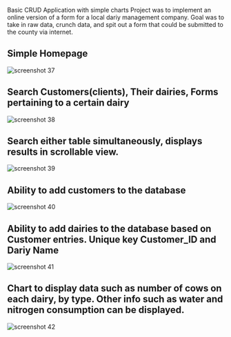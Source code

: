 Basic CRUD Application with simple charts
Project was to implement an online version of a form for a local dariy management company. Goal was to take in raw data, crunch data, and spit out a form that could be submitted to the county via internet. 


## Simple Homepage

![screenshot 37](https://user-images.githubusercontent.com/20297127/35130211-8e37819a-fc74-11e7-9bba-7c0539ab6645.png)


## Search Customers(clients), Their dairies, Forms pertaining to a certain dairy
![screenshot 38](https://user-images.githubusercontent.com/20297127/35130212-8e57f7ea-fc74-11e7-9cb5-cb526cd5e286.png)

## Search either table simultaneously, displays results in scrollable view.
![screenshot 39](https://user-images.githubusercontent.com/20297127/35130213-8e786eee-fc74-11e7-8e60-c5ffbb9b275d.png)

## Ability to add customers to the database 
![screenshot 40](https://user-images.githubusercontent.com/20297127/35130214-8e95caac-fc74-11e7-91c6-9c00aa15f5ee.png)

## Ability to add dairies to the database based on Customer entries. Unique key Customer_ID and Dariy Name
![screenshot 41](https://user-images.githubusercontent.com/20297127/35130215-8eb32de0-fc74-11e7-83c3-8c0e53dc12e2.png)

## Chart to display data such as number of cows on each dairy, by type. Other info such as water and nitrogen consumption can be displayed.
![screenshot 42](https://user-images.githubusercontent.com/20297127/35130216-8ed4f772-fc74-11e7-986f-f2639760422b.png)

